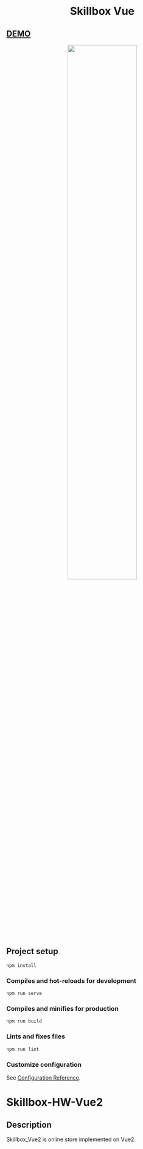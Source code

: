 <h1 align='center'>Skillbox Vue </h1>
<a href='https://mary-varf.github.io/Technozavrr/'><h2>DEMO</h2></a>

<p align='center'>
<img src='https://media.giphy.com/media/n7h5HSpsKPtFxIxdAg/giphy.gif' width='60%'>
</p>

## Project setup
```
npm install
```

### Compiles and hot-reloads for development
```
npm run serve
```

### Compiles and minifies for production
```
npm run build
```

### Lints and fixes files
```
npm run lint
```

### Customize configuration
See [Configuration Reference](https://cli.vuejs.org/config/).
# Skillbox-HW-Vue2


## Description

Skillbox_Vue2 is online store implemented on Vue2.
